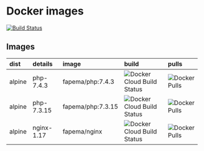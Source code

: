 # Docker images

[![Build Status](https://travis-ci.org/fapema/docker.svg?branch=master)](https://travis-ci.org/fapema/docker)

## Images

| dist | details | image | build | pulls |
| :--- | :--- | :--- | :--- | :---
| alpine | php-7.4.3 | fapema/php:7.4.3 | ![Docker Cloud Build Status](https://img.shields.io/docker/cloud/build/fapema/php.svg?style=plastic) | ![Docker Pulls](https://img.shields.io/docker/pulls/fapema/php.svg?style=plastic)
| alpine | php-7.3.15 | fapema/php:7.3.15 | ![Docker Cloud Build Status](https://img.shields.io/docker/cloud/build/fapema/php.svg?style=plastic) | ![Docker Pulls](https://img.shields.io/docker/pulls/fapema/php.svg?style=plastic)
| alpine | nginx-1.17 | fapema/nginx | ![Docker Cloud Build Status](https://img.shields.io/docker/cloud/build/fapema/php.svg?style=plastic) | ![Docker Pulls](https://img.shields.io/docker/pulls/fapema/nginx.svg?style=plastic)